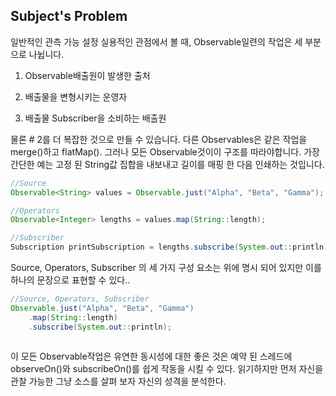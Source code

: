 ## Subject's Problem


일반적인 관측 가능 설정
실용적인 관점에서 볼 때, Observable일련의 작업은 세 부분으로 나뉩니다. 

1. Observable배출원이 발생한 출처 

2. 배출물을 변형시키는 운영자 

3. 배출물 Subscriber을 소비하는 배출원 

물론 # 2를 더 복잡한 것으로 만들 수 있습니다. 다른 Observables은 같은 작업을 merge()하고 flatMap(). 그러나 모든 Observable것이이 구조를 따라야합니다. 가장 간단한 예는 고정 된 String값 집합을 내보내고 길이를 매핑 한 다음 인쇄하는 것입니다.

```java
//Source
Observable<String> values = Observable.just("Alpha", "Beta", "Gamma");

//Operators
Observable<Integer> lengths = values.map(String::length);

//Subscriber 
Subscription printSubscription = lengths.subscribe(System.out::println);
```

Source, Operators, Subscriber 의 세 가지 구성 요소는 위에 명시 되어 있지만 이를 하나의 문장으로 표현할 수 있다..

```java
//Source, Operators, Subscriber
Observable.just("Alpha", "Beta", "Gamma")
    .map(String::length)
    .subscribe(System.out::println);
    
```

이 모든 Observable작업은 유연한 동시성에 대한 좋은 것은 예약 된 스레드에 observeOn()와 subscribeOn()를 쉽게 작동을 시킬 수 있다.  읽기하지만 먼저 자신을 관찰 가능한 그냥 소스를 살펴 보자 자신의 성격을 분석한다.